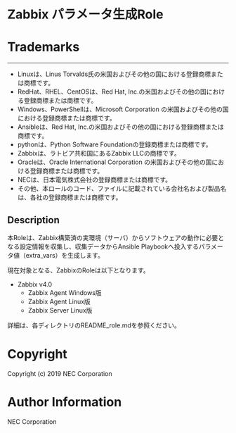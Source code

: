 # Zabbix パラメータ生成Role

# Trademarks
-----------
* Linuxは、Linus Torvalds氏の米国およびその他の国における登録商標または商標です。
* RedHat、RHEL、CentOSは、Red Hat, Inc.の米国およびその他の国における登録商標または商標です。
* Windows、PowerShellは、Microsoft Corporation の米国およびその他の国における登録商標または商標です。
* Ansibleは、Red Hat, Inc.の米国およびその他の国における登録商標または商標です。
* pythonは、Python Software Foundationの登録商標または商標です。
* Zabbixは、ラトビア共和国にあるZabbix LLCの商標です。
* Oracleは、Oracle International Corporation の米国およびその他の国における登録商標または商標です。
* NECは、日本電気株式会社の登録商標または商標です。
* その他、本ロールのコード、ファイルに記載されている会社名および製品名は、各社の登録商標または商標です。

## Description
本Roleは、Zabbix構築済の実環境（サーバ）からソフトウェアの動作に必要となる設定情報を収集し、収集データからAnsible Playbookへ投入するパラメータ値（extra_vars）を生成します。

現在対象となる、ZabbixのRoleは以下となります。
* Zabbix v4.0
  * Zabbix Agent Windows版
  * Zabbix Agent Linux版
  * Zabbix Server Linux版

詳細は、各ディレクトリのREADME_role.mdを参照ください。

# Copyright
Copyright (c) 2019 NEC Corporation

# Author Information
NEC Corporation
